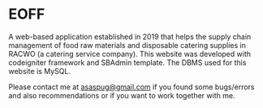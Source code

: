 # EOFF

A web-based application established in 2019 that helps the supply chain management of food raw materials and disposable catering supplies in RACWO (a catering service company).
This website was developed with codeigniter framework and SBAdmin template.
The DBMS used for this website is MySQL.

Please contact me at asaspug@gmail.com if you found some bugs/errors and also recommendations or if you want to work together with me.

